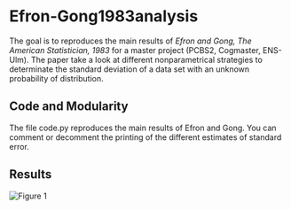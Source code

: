 # Efron-Gong1983analysis
The goal is to reproduces the main results of _Efron and Gong, The American Statistician, 1983_ for a master project (PCBS2, Cogmaster, ENS-Ulm).
The paper take a look at different nonparametrical strategies to determinate the standard deviation of a data set with an unknown probability of distribution.

## Code and Modularity
The file code.py reproduces the main results of Efron and Gong. You can comment or decomment the printing of the different estimates of standard error. 

## Results
![Figure 1](C:\Users\Bob\Efron-Gong1983analysis/figure_1.png)
